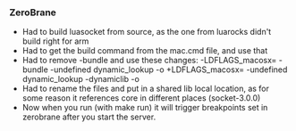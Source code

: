 ### ZeroBrane
- Had to build luasocket from source, as the one from luarocks didn't build right for arm
- Had to get the build command from the mac.cmd file, and use that
- Had to remove -bundle and use these changes:
-LDFLAGS_macosx= -bundle -undefined dynamic_lookup -o
+LDFLAGS_macosx=  -undefined dynamic_lookup -dynamiclib -o
- Had to rename the files and put in a shared lib local location, as for some reason it references core in different places (socket-3.0.0)
- Now when you run (with make run) it will trigger breakpoints set in zerobrane after you start the server.